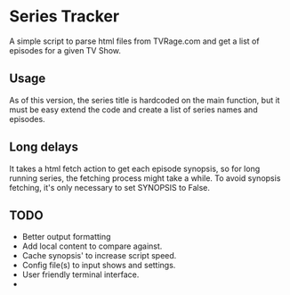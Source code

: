 # Series Tracker

A simple script to parse html files from TVRage.com and get a list of episodes
for a given TV Show.

## Usage

As of this version, the series title is hardcoded on the main function, but
it must be easy extend the code and create a list of series names and
episodes.

## Long delays

It takes a html fetch action to get each episode synopsis, so for long running
series, the fetching process might take a while. To avoid synopsis fetching,
it's only necessary to set SYNOPSIS to False.

## TODO
* Better output formatting
* Add local content to compare against.
* Cache synopsis' to increase script speed.
* Config file(s) to input shows and settings.
* User friendly terminal interface.
* 